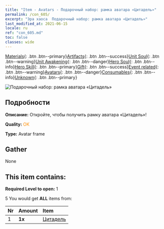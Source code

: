 ```yaml
---
title: "Item - Avatars - Подарочный набор: рамка аватара «Цитадель»"
permalink: /con_605/
excerpt: "Эра хаоса  Подарочный набор: рамка аватара «Цитадель»"
last_modified_at: 2021-06-15
locale: ru
ref: "con_605.md"
toc: false
classes: wide
---
```

 [Materials](/ItemsRU/){: .btn .btn--primary}[Artifacts](/ItemsRU/Artifacts/){: .btn .btn--success}[Unit Soul](/ItemsRU/UnitSoul/){: .btn .btn--warning}[Unit Awakening](/ItemsRU/UnitAwakening/){: .btn .btn--danger}[Hero Soul](/ItemsRU/HeroSoul/){: .btn .btn--info}[Hero Skill](/ItemsRU/HeroSkill/){: .btn .btn--primary}[Gift](/ItemsRU/Gift/){: .btn .btn--success}[Event related](/ItemsRU/Events/){: .btn .btn--warning}[Avatars](/ItemsRU/Avatars/){: .btn .btn--danger}[Consumables](/ItemsRU/Consumables/){: .btn .btn--info}[Unknown](/ItemsRU/Unknown/){: .btn .btn--primary}

 ![Подарочный набор: рамка аватара «Цитадель»](/images/t/i_907003.png)

## Подробности
 **Описание:** Откройте, чтобы получить рамку аватара «Цитадель»!

 **Quality:** <span style="color: #FF8C00">OK</span>

 **Type:** Avatar frame

## Gather

  None

## This item contains:

 **Required Level to open:** 1

 5 You would get **ALL** items  from:

  | Nr | Amount |     Item    |
  |:---|:-------|:------------|
  | 1 |  **1x** | [Цитадель](/ru/Avatars/Stronghold/) |  | 
